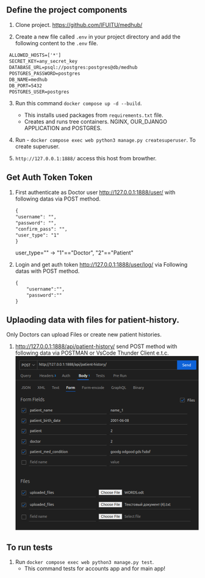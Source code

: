 
## Define the project components

1. Clone project.
    https://github.com/IFUITU/medhub/

2.  Create a new file called `.env` in your project directory and add the following content to the `.env` file.

   ```DEBUG=True
    ALLOWED_HOSTS=['*']
    SECRET_KEY=any_secret_key
    DATABASE_URL=psql://postgres:postgres@db/medhub
    POSTGRES_PASSWORD=postgres
    DB_NAME=medhub
    DB_PORT=5432
    POSTGRES_USER=postgres
   ```

3. Run this command `docker compose up -d --build`.
    - This installs used packages from `requirements.txt` file.
    - Creates and runs tree containers. NGINX, OUR_DJANGO APPLICATION and POSTGRES.

5. Run  - `docker compose exec web python3 manage.py createsuperuser`.
    To create superuser.

6. `http://127.0.0.1:1888/` access this host from browther.

## Get Auth Token Token
1. First authenticate as Doctor user http://127.0.0.1:1888/user/ with following datas via POST method.
    ```
    {
    "username": "",
    "password": "",
    "confirm_pass": "",
    "user_type": "1"
    }
    ```
    user_type="" -> "1"=="Doctor", "2"=="Patient"

2. Login and get auth token http://127.0.0.1:1888/user/log/ via Following datas with POST method.
    ```
    {
        "username":"",
        "password":""
    }
    ```

## Uplaoding data with files for patient-history.

Only Doctors can upload Files or create new patient histories.

1. http://127.0.0.1:1888/api/patient-history/ send POST method with following data via POSTMAN or VsCode Thunder Client e.t.c.
    ![Django example](./example.png)


## To run tests
1. Run `docker compose exec web python3 manage.py test`.
    - This command tests for accounts app and for main app!
